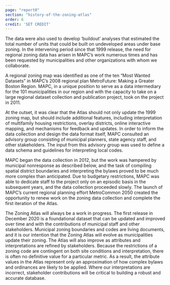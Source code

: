 ```yaml
---
page: "report0"
section: "history-of-the-zoning-atlas"
order: 6
credit: 'SET CREDIT'
---
```

The data were also used to develop ‘buildout’ analyses that estimated the total number of units that could be built on undeveloped areas under base zoning. In the intervening period since that 1999 release, the need for regional zoning data has arisen in MAPC’s work numerous times and has been requested by municipalities and other organizations with whom we collaborate.

A regional zoning map was identified as one of the ten “Most Wanted Datasets” in MAPC’s 2008 regional plan MetroFuture: Making a Greater Boston Region. MAPC, in a unique position to serve as a data intermediary for the 101 municipalities in our region and with the capacity to take on a large regional dataset collection and publication project, took on the project in 2011.

At the outset, it was clear that the Atlas should not only update the 1999 zoning map, but should include additional features, including interpretation of multifamily housing restrictions, overlay districts, online interactive mapping, and mechanisms for feedback and updates. In order to inform the data collection and design the data format itself, MAPC consulted an advisory group consisting of municipal planners, state agency staff, and other stakeholders. The input from this advisory group was used to define a data schema and guidelines for interpreting local codes.

MAPC began the data collection in 2012, but the work was hampered by municipal nonresponse as described below, and the task of compiling spatial district boundaries and interpreting the bylaws proved to be much more complex than anticipated. Due to budgetary restrictions, MAPC was able to dedicate staff to the project only on an episodic basis in the subsequent years, and the data collection proceeded slowly. The launch of MAPC’s current regional planning effort MetroCommon 2050 created the opportunity to renew work on the zoning data collection and complete the first iteration of the Atlas.

The Zoning Atlas will always be a work in progress. The first release in December 2020 is a foundational dataset that can be updated and improved over time and with the contributions of municipal staff and other stakeholders. Municipal zoning boundaries and codes are living documents, and it is our intention that the Zoning Atlas will evolve as municipalities update their zoning. The Atlas will also improve as attributes and interpretations are refined by stakeholders. Because the restrictions of a zoning code are contingent on both site conditions and interpretation, there is often no definitive value for a particular metric. As a result, the attribute values in the Atlas represent only an approximation of how complex bylaws and ordinances are likely to be applied. Where our interpretations are incorrect, stakeholder contributions will be critical to building a robust and accurate database.